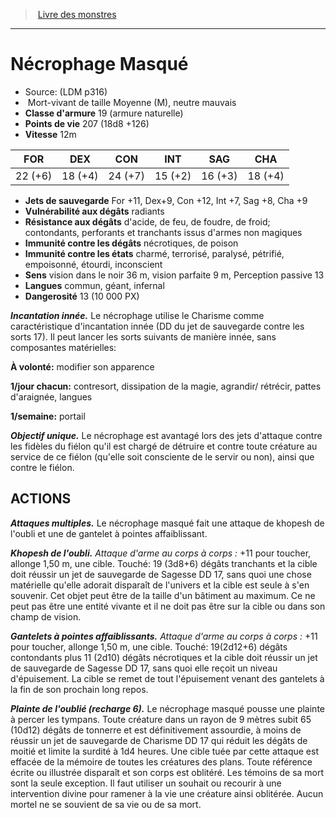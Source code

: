 ﻿> [Livre des monstres](tome_of_beasts.md)

---

# Nécrophage Masqué

- Source: (LDM p316)
-  Mort-vivant de taille Moyenne (M), neutre mauvais
- **Classe d'armure** 19 (armure naturelle)
- **Points de vie** 207 (18d8 +126)
- **Vitesse** 12m

|FOR|DEX|CON|INT|SAG|CHA|
|---|---|---|---|---|---|
|22 (+6)|18 (+4)|24 (+7)|15 (+2)|16 (+3)|18 (+4)|

- **Jets de sauvegarde** For +11, Dex+9, Con +12, Int +7, Sag +8, Cha +9
- **Vulnérabilité aux dégâts** radiants
- **Résistance aux dégâts** d'acide, de feu, de foudre, de froid; contondants, perforants et tranchants issus d'armes non magiques
- **Immunité contre les dégâts** nécrotiques, de poison
- **Immunité contre les états** charmé, terrorisé, paralysé, pétrifié, empoisonné, étourdi, inconscient
- **Sens** vision dans le noir 36 m, vision parfaite 9 m, Perception passive 13
- **Langues** commun, géant, infernal
- **Dangerosité** 13 (10 000 PX)

**_Incantation innée._** Le nécrophage utilise le Charisme comme caractéristique d'incantation innée (DD du jet de sauvegarde contre les sorts 17). Il peut lancer les sorts suivants de manière innée, sans composantes matérielles:

**À volonté:** modifier son apparence

**1/jour chacun:** contresort, dissipation de la magie, agrandir/ rétrécir, pattes d'araignée, langues

**1/semaine:** portail

**_Objectif unique._** Le nécrophage est avantagé lors des jets d'attaque contre les fidèles du fiélon qu'il est chargé de détruire et contre toute créature au service de ce fiélon (qu'elle soit consciente de le servir ou non), ainsi que contre le fiélon.

## ACTIONS

**_Attaques multiples._** Le nécrophage masqué fait une attaque de khopesh de l'oubli et une de gantelet à pointes affaiblissant.

**_Khopesh de l'oubli._** _Attaque d'arme au corps à corps :_ +11 pour toucher, allonge 1,50 m, une cible. Touché: 19 (3d8+6) dégâts tranchants et la cible doit réussir un jet de sauvegarde de Sagesse DD 17, sans quoi une chose matérielle qu'elle adorait disparaît de l'univers et la cible est seule à s'en souvenir. Cet objet peut être de la taille d'un bâtiment au maximum. Ce ne peut pas être une entité vivante et il ne doit pas être sur la cible ou dans son champ de vision.

**_Gantelets à pointes affaiblissants._** _Attaque d'arme au corps à corps :_ +11 pour toucher, allonge 1,50 m, une cible. Touché:
19(2d12+6) dégâts contondants plus 11 (2d10) dégâts nécrotiques et la cible doit réussir un jet de sauvegarde de Sagesse DD 17, sans quoi elle reçoit un niveau d'épuisement. La cible se remet de tout l'épuisement venant des gantelets à la fin de son prochain long repos.

**_Plainte de l'oublié (recharge 6)._** Le nécrophage masqué pousse une plainte à percer les tympans. Toute créature dans un rayon de 9 mètres subit 65 (10d12) dégâts de tonnerre et est définitivement assourdie, à moins de réussir un jet de sauvegarde de Charisme DD 17 qui réduit les dégâts de moitié et limite la surdité à 1d4 heures. Une cible tuée par cette attaque est effacée de la mémoire de toutes les créatures des plans. Toute référence écrite ou illustrée disparaît et son corps est oblitéré. Les témoins de sa mort sont la seule exception. Il faut utiliser un souhait ou recourir à une intervention divine pour ramener à la vie une créature ainsi oblitérée. Aucun mortel ne se souvient de sa vie ou de sa mort.

